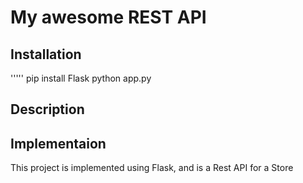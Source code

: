 # My awesome REST API

## Installation


'''''
pip install Flask
python app.py



## Description

## Implementaion


This project is implemented using Flask, and is a Rest API for a Store

